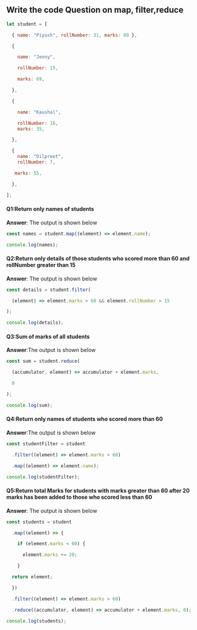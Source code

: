 ## Write the code Question on map, filter,reduce 

```javascript
let student = [

  { name: "Piyush", rollNumber: 31, marks: 80 },

  {

    name: "Jenny",

    rollNumber: 15,

    marks: 69,

  },

  {

    name: "Kaushal",

    rollNumber: 16,
    marks: 35,

  },

  {
    name: "Dilpreet",
    rollNumber: 7,

   marks: 55,

  },

];
```

#### Q1:Return only names of students 

**Answer**: The output is shown below 

```javascript
const names = student.map((element) => element.name);

console.log(names);
```

#### Q2:Return only details of those students who scored more than 60 and rollNumber greater than 15 

**Answer**: The output is shown below 

```javascript
const details = student.filter(

  (element) => element.marks > 60 && element.rollNumber > 15

);

console.log(details);
```

#### Q3:Sum of marks of all students 

**Answer**:The output is shown below 

```javascript
const sum = student.reduce(

  (accumulator, element) => accumulator + element.marks,

  0

);

console.log(sum);
```

#### Q4:Return only names of students who scored more than 60 

**Answer**:The output is shown below 

```javascript
const studentFilter = student

  .filter((element) => element.marks > 60)

  .map((element) => element.name);

console.log(studentFilter);
```

#### Q5:Return total Marks for students with marks greater than 60 after 20 marks has been added to those who scored less than 60 

**Answer**: The output is shown below 

```javascript
const students = student

  .map((element) => {

    if (element.marks < 60) {

      element.marks += 20;

    }

  return element;

  })

  .filter((element) => element.marks > 60)

  .reduce((accumulator, element) => accumulator + element.marks, 0);

console.log(students);
```

